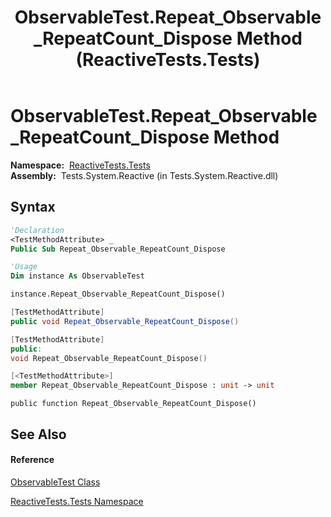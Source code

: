 ﻿---
title: ObservableTest.Repeat_Observable_RepeatCount_Dispose Method  (ReactiveTests.Tests)
TOCTitle: Repeat_Observable_RepeatCount_Dispose Method
ms:assetid: M:ReactiveTests.Tests.ObservableTest.Repeat_Observable_RepeatCount_Dispose
ms:mtpsurl: https://msdn.microsoft.com/en-us/library/reactivetests.tests.observabletest.repeat_observable_repeatcount_dispose(v=VS.103)
ms:contentKeyID: 36620020
ms.date: 06/28/2011
mtps_version: v=VS.103
f1_keywords:
- ReactiveTests.Tests.ObservableTest.Repeat_Observable_RepeatCount_Dispose
dev_langs:
- CSharp
- JScript
- VB
- FSharp
- c++
---

# ObservableTest.Repeat\_Observable\_RepeatCount\_Dispose Method

**Namespace:**  [ReactiveTests.Tests](hh289046\(v=vs.103\).md)  
**Assembly:**  Tests.System.Reactive (in Tests.System.Reactive.dll)

## Syntax

``` vb
'Declaration
<TestMethodAttribute> _
Public Sub Repeat_Observable_RepeatCount_Dispose
```

``` vb
'Usage
Dim instance As ObservableTest

instance.Repeat_Observable_RepeatCount_Dispose()
```

``` csharp
[TestMethodAttribute]
public void Repeat_Observable_RepeatCount_Dispose()
```

``` c++
[TestMethodAttribute]
public:
void Repeat_Observable_RepeatCount_Dispose()
```

``` fsharp
[<TestMethodAttribute>]
member Repeat_Observable_RepeatCount_Dispose : unit -> unit 
```

``` jscript
public function Repeat_Observable_RepeatCount_Dispose()
```

## See Also

#### Reference

[ObservableTest Class](hh288687\(v=vs.103\).md)

[ReactiveTests.Tests Namespace](hh289046\(v=vs.103\).md)


